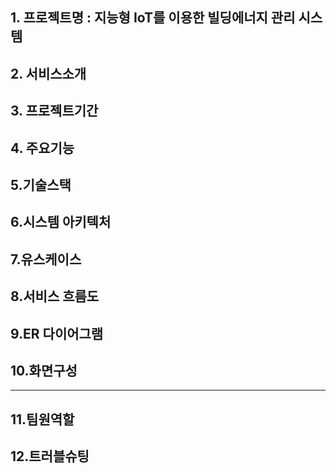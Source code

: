 
## 1. 프로젝트명 : 지능형 IoT를 이용한 빌딩에너지 관리 시스템

## 2. 서비스소개

## 3. 프로젝트기간

## 4. 주요기능

## 5.기술스택

## 6.시스템 아키텍처

## 7.유스케이스

## 8.서비스 흐름도

## 9.ER 다이어그램

## 10.화면구성


-----------------------------------
## 11.팀원역할
## 12.트러블슈팅
